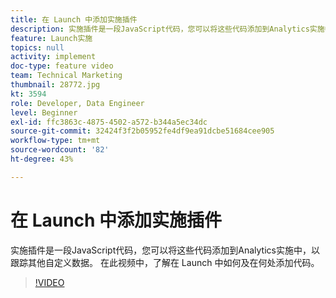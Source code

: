```yaml
---
title: 在 Launch 中添加实施插件
description: 实施插件是一段JavaScript代码，您可以将这些代码添加到Analytics实施中，以跟踪其他自定义数据。 在此视频中，了解在 Launch 中如何及在何处添加代码。
feature: Launch实施
topics: null
activity: implement
doc-type: feature video
team: Technical Marketing
thumbnail: 28772.jpg
kt: 3594
role: Developer, Data Engineer
level: Beginner
exl-id: ffc3863c-4875-4502-a572-b344a5ec34dc
source-git-commit: 32424f3f2b05952fe4df9ea91dcbe51684cee905
workflow-type: tm+mt
source-wordcount: '82'
ht-degree: 43%

---
```


# 在 Launch 中添加实施插件

实施插件是一段JavaScript代码，您可以将这些代码添加到Analytics实施中，以跟踪其他自定义数据。 在此视频中，了解在 Launch 中如何及在何处添加代码。

>[!VIDEO](https://video.tv.adobe.com/v/28772/?quality=12&learn=on)
